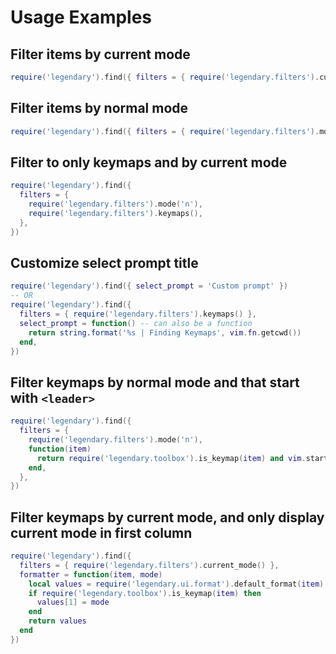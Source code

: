 # Usage Examples

## Filter items by current mode

```lua
require('legendary').find({ filters = { require('legendary.filters').current_mode() } })
```

## Filter items by normal mode

```lua
require('legendary').find({ filters = { require('legendary.filters').mode('n') } })
```

## Filter to only keymaps and by current mode

```lua
require('legendary').find({
  filters = {
    require('legendary.filters').mode('n'),
    require('legendary.filters').keymaps(),
  },
})
```

## Customize select prompt title

```lua
require('legendary').find({ select_prompt = 'Custom prompt' })
-- OR
require('legendary').find({
  filters = { require('legendary.filters').keymaps() },
  select_prompt = function() -- can also be a function
    return string.format('%s | Finding Keymaps', vim.fn.getcwd())
  end,
})
```

## Filter keymaps by normal mode and that start with `<leader>`

```lua
require('legendary').find({
  filters = {
    require('legendary.filters').mode('n'),
    function(item)
      return require('legendary.toolbox').is_keymap(item) and vim.startswith(item[1], '<leader>')
    end,
  },
})
```

## Filter keymaps by current mode, and only display current mode in first column

```lua
require('legendary').find({
  filters = { require('legendary.filters').current_mode() },
  formatter = function(item, mode)
    local values = require('legendary.ui.format').default_format(item)
    if require('legendary.toolbox').is_keymap(item) then
      values[1] = mode
    end
    return values
  end
})
```
